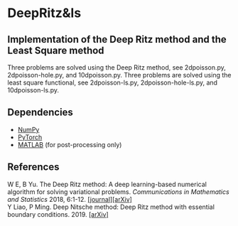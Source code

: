 # DeepRitz&ls

## Implementation of the Deep Ritz method and the Least Square method

Three problems are solved using the Deep Ritz method, see 2dpoisson.py, 2dpoisson-hole.py, and 10dpoisson.py. Three problems are solved using the least square functional, see 2dpoisson-ls.py, 2dpoisson-hole-ls.py, and 10dpoisson-ls.py.

## Dependencies

* [NumPy](https://numpy.org)
* [PyTorch](https://pytorch.org/)
* [MATLAB](https://www.mathworks.com/products/matlab.html) (for post-processing only)

## References

W E, B Yu. The Deep Ritz method: A deep learning-based numerical algorithm for solving variational problems. <em>Communications in Mathematics and Statistics</em> 2018, 6:1-12. [[journal]](https://link.springer.com/article/10.1007/s40304-018-0127-z)[[arXiv]](https://arxiv.org/abs/1710.00211)  
Y Liao, P Ming. Deep Nitsche method: Deep Ritz method with essential boundary conditions. 2019. [[arXiv]](https://arxiv.org/abs/1912.01309)